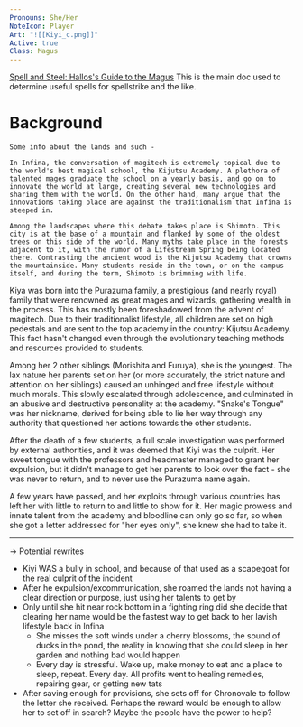 ```yaml
---
Pronouns: She/Her
NoteIcon: Player
Art: "![[Kiyi_c.png]]"
Active: true
Class: Magus
---
```


[Spell and Steel: Hallos's Guide to the Magus](https://docs.google.com/document/d/1hY1pR6Nik3e9aIgBwSA70DvPjWLjJ6G7rWpi3Tu563o/edit)
This is the main doc used to determine useful spells for spellstrike and the like.

# Background

```
Some info about the lands and such -

In Infina, the conversation of magitech is extremely topical due to the world's best magical school, the Kijutsu Academy. A plethora of talented mages graduate the school on a yearly basis, and go on to innovate the world at large, creating several new technologies and sharing them with the world. On the other hand, many argue that the innovations taking place are against the traditionalism that Infina is steeped in.

Among the landscapes where this debate takes place is Shimoto. This city is at the base of a mountain and flanked by some of the oldest trees on this side of the world. Many myths take place in the forests adjacent to it, with the rumor of a Lifestream Spring being located there. Contrasting the ancient wood is the Kijutsu Academy that crowns the mountainside. Many students reside in the town, or on the campus itself, and during the term, Shimoto is brimming with life.
```


Kiya was born into the Purazuma family, a prestigious (and nearly royal) family that were renowned as great mages and wizards, gathering wealth in the process. This has mostly been foreshadowed from the advent of magitech. Due to their traditionalist lifestyle, all children are set on high pedestals and are sent to the top academy in the country: Kijutsu Academy. This fact hasn't changed even through the evolutionary teaching methods and resources provided to students.

Among her 2 other siblings (Morishita and Furuya), she is the youngest. The lax nature her parents set on her (or more accurately, the strict nature and attention on her siblings) caused an unhinged and free lifestyle without much morals. This slowly escalated through adolescence, and culminated in an abusive and destructive personality at the academy. "Snake's Tongue" was her nickname, derived for being able to lie her way through any authority that questioned her actions towards the other students.

After the death of a few students, a full scale investigation was performed by external authorities, and it was deemed that Kiyi was the culprit. Her sweet tongue with the professors and headmaster managed to grant her expulsion, but it didn't manage to get her parents to look over the fact - she was never to return, and to never use the Purazuma name again.

A few years have passed, and her exploits through various countries has left her with little to return to and little to show for it. Her magic prowess and innate talent from the academy and bloodline can only go so far, so when she got a letter addressed for "her eyes only", she knew she had to take it.

---
-> Potential rewrites

- Kiyi WAS a bully in school, and because of that used as a scapegoat for the real culprit of the incident
- After he expulsion/excommunication, she roamed the lands not having a clear direction or purpose, just using her talents to get by
- Only until she hit near rock bottom in a fighting ring did she decide that clearing her name would be the fastest way to get back to her lavish lifestyle back in Infina
	- She misses the soft winds under a cherry blossoms, the sound of ducks in the pond, the reality in knowing that she could sleep in her garden and nothing bad would happen
	- Every day is stressful. Wake up, make money to eat and a place to sleep, repeat. Every day. All profits went to healing remedies, repairing gear, or getting new tats
- After saving enough for provisions, she sets off for Chronovale to follow the letter she received. Perhaps the reward would be enough to allow her to set off in search? Maybe the people have the power to help?